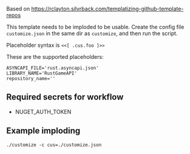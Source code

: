 Based on https://rclayton.silvrback.com/templatizing-github-template-repos

This template needs to be imploded to be usable. Create the config file `customize.json` in the same dir as `customize`, and then run the script.

Placeholder syntax is `<<[ .cus.foo ]>>`

These are the supported placeholders:
```
ASYNCAPI_FILE='rust.asyncapi.json'
LIBRARY_NAME='RustGameAPI'
repository_name=''
```

## Required secrets for workflow

- NUGET_AUTH_TOKEN


## Example imploding

```
./customize -c cus=./customize.json
```
